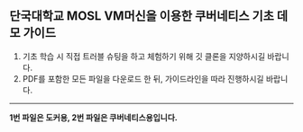 ## 단국대학교 MOSL VM머신을 이용한 쿠버네티스 기초 데모 가이드

1. 기초 학습 시 직접 트러블 슈팅을 하고 체험하기 위해 깃 클론을 지양하시길 바랍니다.
2. PDF를 포함한 모든 파일을 다운로드 한 뒤, 가이드라인을 따라 진행하시길 바랍니다.

---

**1번 파일은 도커용, 2번 파일은 쿠버네티스용입니다.**
